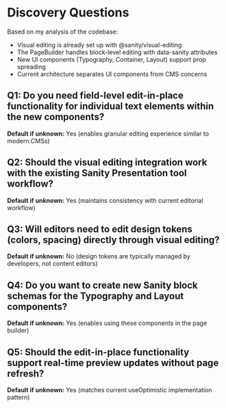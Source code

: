 # Discovery Questions

Based on my analysis of the codebase:

- Visual editing is already set up with @sanity/visual-editing
- The PageBuilder handles block-level editing with data-sanity attributes
- New UI components (Typography, Container, Layout) support prop spreading
- Current architecture separates UI components from CMS concerns

## Q1: Do you need field-level edit-in-place functionality for individual text elements within the new components?

**Default if unknown:** Yes (enables granular editing experience similar to modern CMSs)

## Q2: Should the visual editing integration work with the existing Sanity Presentation tool workflow?

**Default if unknown:** Yes (maintains consistency with current editorial workflow)

## Q3: Will editors need to edit design tokens (colors, spacing) directly through visual editing?

**Default if unknown:** No (design tokens are typically managed by developers, not content editors)

## Q4: Do you want to create new Sanity block schemas for the Typography and Layout components?

**Default if unknown:** Yes (enables using these components in the page builder)

## Q5: Should the edit-in-place functionality support real-time preview updates without page refresh?

**Default if unknown:** Yes (matches current useOptimistic implementation pattern)
